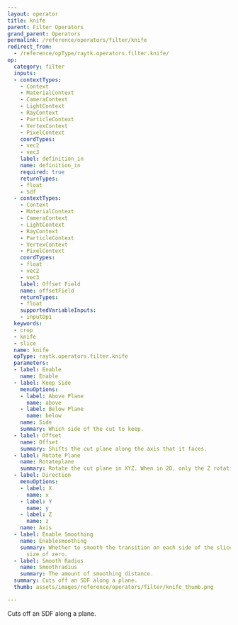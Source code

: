 ```yaml
---
layout: operator
title: knife
parent: Filter Operators
grand_parent: Operators
permalink: /reference/operators/filter/knife
redirect_from:
  - /reference/opType/raytk.operators.filter.knife/
op:
  category: filter
  inputs:
  - contextTypes:
    - Context
    - MaterialContext
    - CameraContext
    - LightContext
    - RayContext
    - ParticleContext
    - VertexContext
    - PixelContext
    coordTypes:
    - vec2
    - vec3
    label: definition_in
    name: definition_in
    required: true
    returnTypes:
    - float
    - Sdf
  - contextTypes:
    - Context
    - MaterialContext
    - CameraContext
    - LightContext
    - RayContext
    - ParticleContext
    - VertexContext
    - PixelContext
    coordTypes:
    - float
    - vec2
    - vec3
    label: Offset Field
    name: offsetField
    returnTypes:
    - float
    supportedVariableInputs:
    - inputOp1
  keywords:
  - crop
  - knife
  - slice
  name: knife
  opType: raytk.operators.filter.knife
  parameters:
  - label: Enable
    name: Enable
  - label: Keep Side
    menuOptions:
    - label: Above Plane
      name: above
    - label: Below Plane
      name: below
    name: Side
    summary: Which side of the cut to keep.
  - label: Offset
    name: Offset
    summary: Shifts the cut plane along the axis that it faces.
  - label: Rotate Plane
    name: Rotateplane
    summary: Rotate the cut plane in XYZ. When in 2D, only the Z rotation is used.
  - label: Direction
    menuOptions:
    - label: X
      name: x
    - label: Y
      name: y
    - label: Z
      name: z
    name: Axis
  - label: Enable Smoothing
    name: Enablesmoothing
    summary: Whether to smooth the transition on each side of the slice down to a
      size of zero.
  - label: Smooth Radius
    name: Smoothradius
    summary: The amount of smoothing distance.
  summary: Cuts off an SDF along a plane.
  thumb: assets/images/reference/operators/filter/knife_thumb.png

---
```



Cuts off an SDF along a plane.